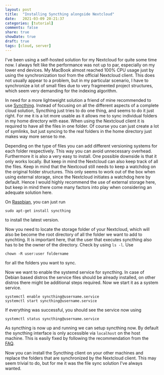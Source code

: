 ```yaml
---
layout: post
title:  "Installing Syncthing alongside Nextcloud"
date:   2021-03-09 20:21:37
categories: [tutorial]
comments: false
share: true
showDate: true
draft: true
tags: [cloud, server]
---
```


I've been using a self-hosted solution for my Nextcloud for quite some time now. I always felt like the performance was not up to par, especially on my lower end devices. My MacBook almost reached 100% CPU usage just by using the synchronization tool from the official Nextcloud client. This does not usually appear to a problem, but in my particular scenario, I have to synchronize a lot of small files due to very fragmented project structures, which seem very demanding for the indexing algorithm. 

In need for a more lightweight solution a friend of mine recommended to use [Syncthing](https://syncthing.net/). Instead of focusing on all the different aspects of a complete cloud solution, Syncthing just tries to do one thing, and seems to do it just right. For me it is a lot more usable as it allows me to sync individual folders in my home directory with ease. When using the Nextcloud client it is required to have all the files in one folder. Of course you can just create a lot of symlinks, but just syncing to the real folders in the home directory just makes way more sense to me.

Depending on the type of files you can add different versioning systems for each folder respectively. This way you can avoid unnecessary overhead. Furthermore it is also a very easy to install. One possible downside is that it only works locally. But keep in mind the Nextcloud can also keep track of all the files. Keep in mind that the Nextcoud still needs to keep a watchdog on the original folder structures. This only seems to work out of the box when using external storage, since the Nextcloud initiates a watchdog here by default. Hence I would  highly recommend the use of external storage here, but keep in mind there come many factors into play when considering an adequate solution here.

On [Raspbian](https://www.raspbian.org/), you can just run

```shell 
sudo apt-get install syncthing
```
to install the latest version.


Now you need to locate the storage folder of your Nextcloud, which will also be become the root directory of all the folder we want to add to synchting. It is important here, that the user that executes syncthing also has to be the owner of the directory. Check by using `ls -l`. Use 

```shell
chown -R user:user foldername
```
for all the folders you want to sync.

Now we want to enable the systemd service for syncthing. In case of Debian based distros the service files should be already installed, on other distros there might be additional steps required. Now we start it as a system service.

```shell
systemctl enable syncthing@username.service
systemctl start syncthing@username.service
```

If everything was successful, you should see the service now using

```shell
systemctl status syncthing@username.service
```

As syncthing is now up and running we can setup syncthing now. By default the syncthing interface is only accessible via `localhost` on the host machine. This is easily fixed by following the recommendation from the [FAQ](https://docs.syncthing.net/users/faq.html#how-do-i-access-the-web-gui-from-another-computer).

Now you can install the Syncthing client on your other machines and replace the folders that are synchronized by the Nextcloud client. This may seem trivial to do, but for me it was the file sync solution I've always wanted.
